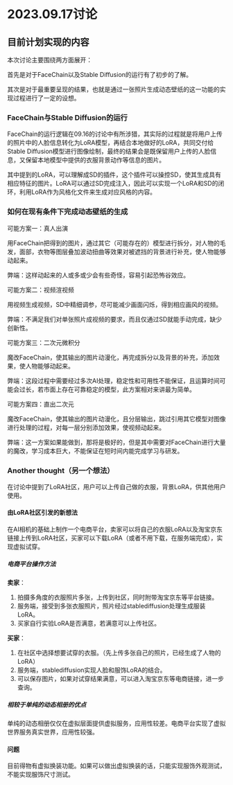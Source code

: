 # 2023.09.17讨论

## 目前计划实现的内容

本次讨论主要围绕两方面展开：

首先是对于FaceChain以及Stable Diffusion的运行有了初步的了解。

其次是对于最重要呈现的结果，也就是通过一张照片生成动态壁纸的这一功能的实现过程进行了一定的设想。

### FaceChain与Stable Diffusion的运行

FaceChain的运行逻辑在09.16的讨论中有所涉猎，其实际的过程就是将用户上传的照片中的人脸信息转化为LoRA模型，再结合本地做好的LoRA，共同交付给Stable Diffusion模型进行图像绘制，最终的结果会是既保留用户上传的人脸信息，又保留本地模型中提供的衣服背景动作等信息的图片。

其中提到的LoRA，可以理解成SD的插件，这个插件可以操控SD，使其生成具有相应特征的图片。LoRA可以通过SD完成注入，因此可以实现一个LoRA和SD的闭环，利用LoRA作为风格化文件来生成对应风格的内容。

### 如何在现有条件下完成动态壁纸的生成

可能方案一：真人出演

用FaceChain把得到的图片，通过其它（可能存在的）模型进行拆分，对人物的毛发，面部，衣物等图层叠加波动扭曲等效果对被遮挡的背景进行补充，使人物能够动起来。

弊端：这样动起来的人或多或少会有些奇怪，容易引起恐怖谷效应。

可能方案二：视频渲视频

用视频生成视频，SD中精细调参，尽可能减少画面闪烁，得到相应画风的视频。

弊端：不满足我们对单张照片成视频的要求，而且仅通过SD就能手动完成，缺少创新性。

可能方案三：二次元微积分

魔改FaceChain，使其输出的图片动漫化，再完成拆分以及背景的补充，添加效果，使人物能够动起来。

弊端：这段过程中需要经过多次AI处理，稳定性和可用性不能保证，且运算时间可能会过长，若市面上存在可靠稳定的模型，此方案相对来讲最为简单。

可能方案四：直出二次元

魔改FaceChain，使其输出的图片动漫化，且分层输出，跳过引用其它模型对图像进行处理的过程，对每一层分别添加效果，使视频动起来。

弊端：这一方案如果能做到，那将是极好的，但是其中需要对FaceChain进行大量的魔改，学习成本巨大，不能保证在短时间内能完成学习与研发。

### Another thought（另一个想法）

在讨论中提到了LoRA社区，用户可以上传自己做的衣服，背景LoRA，供其他用户使用。

#### 由LoRA社区引发的新想法

在AI相机的基础上制作一个电商平台，卖家可以将自己的衣服LoRA以及淘宝京东链接上传到LoRA社区，买家可以下载LoRA（或者不用下载，在服务端完成），实现虚拟试穿。

##### 电商平台操作方法

**卖家**：

1. 拍摄多角度的衣服照片多张，上传到社区，同时附带淘宝京东等平台链接。
2. 服务端，接受到多张衣服照片，照片经过stablediffusion处理生成服装LoRA。
3. 买家自行实验LoRA是否满意，若满意可以上传社区。

**买家**：

1. 在社区中选择想要试穿的衣服。（先上传多张自己的照片，已经生成了人物的LoRA）
2. 服务端，stablediffusion实现人脸和服饰LoRA的结合。
3. 可以保存图片，如果对试穿结果满意，可以进入淘宝京东等电商链接，进一步查询。

##### 相较于单纯的动态相册的优点

单纯的动态相册仅仅在虚拟层面提供虚拟服务，应用性较差。电商平台实现了虚拟世界服务真实世界，应用性较强。

#### 问题

目前得物有虚拟换装功能。如果可以做出虚拟换装的话，只能实现服饰外观测试，不能实现服饰尺寸测试。
